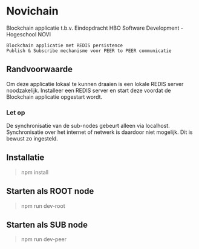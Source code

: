 # Novichain
Blockchain applicatie t.b.v. Eindopdracht HBO Software Development - Hogeschool NOVI

```
Blockchain applicatie met REDIS persistence
Publish & Subscribe mechanisme voor PEER to PEER communicatie
```
## Randvoorwaarde
Om deze applicatie lokaal te kunnen draaien is een lokale REDIS server noodzakelijk. Installeer een REDIS server en start deze voordat de Blockchain applicatie opgestart wordt.

### Let op
De synchronisatie van de sub-nodes gebeurt alleen via localhost. Synchronisatie over het internet of netwerk is daardoor niet mogelijk. Dit is bewust zo ingesteld.

## Installatie
> npm install

## Starten als ROOT node
> npm run dev-root

## Starten als SUB node
> npm run dev-peer

